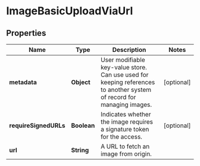 # ImageBasicUploadViaUrl

## Properties
Name | Type | Description | Notes
------------ | ------------- | ------------- | -------------
**metadata** | **Object** | User modifiable key-value store. Can use used for keeping references to another system of record for managing images. |  [optional]
**requireSignedURLs** | **Boolean** | Indicates whether the image requires a signature token for the access. |  [optional]
**url** | **String** | A URL to fetch an image from origin. | 
